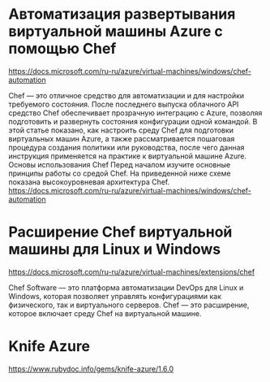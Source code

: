 # Автоматизация развертывания виртуальной машины Azure с помощью Chef
https://docs.microsoft.com/ru-ru/azure/virtual-machines/windows/chef-automation

Chef — это отличное средство для автоматизации и для настройки требуемого состояния.
После последнего выпуска облачного API средство Chef обеспечивает прозрачную интеграцию с Azure, позволяя подготовить и развернуть состояния конфигурации одной командой.
В этой статье показано, как настроить среду Chef для подготовки виртуальных машин Azure, а также рассматривается пошаговая процедура создания политики или руководства, после чего данная инструкция применяется на практике к виртуальной машине Azure.
Основы использования Chef
Перед началом изучите основные принципы работы со средой Chef.
На приведенной ниже схеме показана высокоуровневая архитектура Chef.
https://docs.microsoft.com/ru-ru/azure/virtual-machines/windows/chef-automation

# Расширение Chef виртуальной машины для Linux и Windows
https://docs.microsoft.com/ru-ru/azure/virtual-machines/extensions/chef

Chef Software — это платформа автоматизации DevOps для Linux и Windows, которая позволяет управлять конфигурациями как физического, так и виртуального серверов. Chef — это расширение, которое включает среду Chef на виртуальной машине.

# Knife Azure
https://www.rubydoc.info/gems/knife-azure/1.6.0